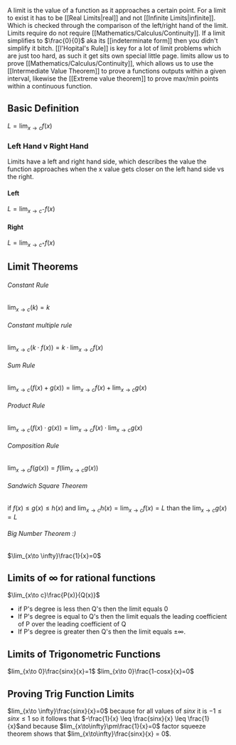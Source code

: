 A limit is the value of a function as it approaches a certain point. For a limit to exist it has to be [[Real Limits|real]] and not [[Infinite Limits|infinite]]. Which is checked through the comparison of the left/right hand of the limit. Limits require do not require [[Mathematics/Calculus/Continuity]]. If a limit simplifies to $\frac{0}{0}$ aka its [[indeterminate form]] then you didn't simplify it bitch. [[l'Hopital's Rule]] is key for a lot of limit problems which are just too hard, as such it get sits own special little page. limits allow us to prove [[Mathematics/Calculus/Continuity]], which allows us to use the [[Intermediate Value Theorem]] to prove a functions outputs within a given interval, likewise the [[Extreme value theorem]] to prove max/min points within a continuous function.

## Basic Definition
$L = \lim_{x \to c} f(x)$


### Left Hand v Right Hand
Limits have a left and right hand side, which describes the value the function approaches when the x value gets closer on the left hand side vs the right.

#### Left
$L = \lim_{x\to c^-}f(x)$
#### Right
$L = \lim_{x\to c^+}f(x)$

## Limit Theorems
###### Constant Rule
$\lim_{x\to c}(k) = k$
###### Constant multiple rule
$\lim_{x \to c}(k \cdot f(x))=k \cdot \lim_{x \to c}f(x)$
###### Sum Rule
$\lim_{x\to c}(f(x)+g(x))=\lim_{x\to c}f(x) + \lim_{x\to c}g(x)$
###### Product Rule
$\lim_{x\to c}(f(x)\cdot g(x))=\lim_{x\to c}f(x) \cdot \lim_{x\to c}g(x)$
###### Composition Rule
$\lim_{x \to c}f(g(x)) = f(\lim_{x\to c}g(x))$
###### Sandwich Square Theorem
$\text{if } f(x)\leq g(x)\leq h(x) \text{ and } \lim_{x\to c}h(x) = \lim_{x\to c}f(x)=L \text{ than the } \lim_{x \to c}g(x) = L$
###### Big Number Theorem :)
$\lim_{x\to \infty}\frac{1}{x}=0$

## Limits of $\infty$ for rational functions
$\lim_{x\to c}\frac{P(x)}{Q(x)}$ 
* if P's degree is less then Q's then the limit equals 0
* If P's degree is equal to Q's then the limit equals the leading coefficient of P over the leading coefficient of Q
* If P's degree is greater then Q's then the limit equals $\pm \infty$.

## Limits of Trigonometric Functions
$lim_{x\to 0}\frac{sinx}{x}=1$
$lim_{x\to 0}\frac{1-cosx}{x}=0$

## Proving Trig Function Limits
$lim_{x\to \infty}\frac{sinx}{x}=0$ because for all values of $sinx$ it is $-1\leq sinx \leq 1$ so it follows that $-\frac{1}{x} \leq \frac{sinx}{x} \leq \frac{1}{x}$and because $lim_{x\to\infty}\pm\frac{1}{x}=0$ factor squeeze theorem shows that $lim_{x\to\infty}\frac{sinx}{x} = 0$.